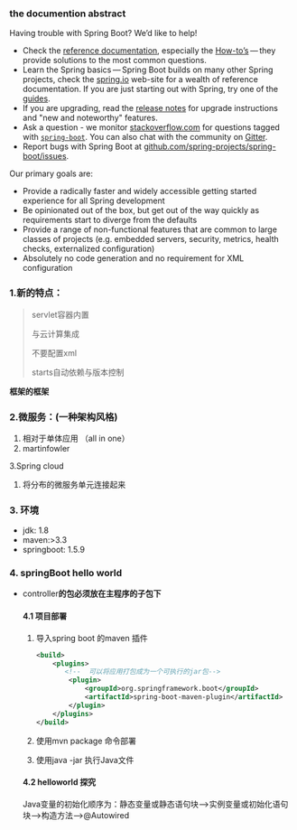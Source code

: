 ### the documention abstract

Having trouble with Spring Boot? We’d like to help!

- Check the [reference documentation](https://docs.spring.io/spring-boot/docs/current-SNAPSHOT/reference/html/), especially the [How-to’s](https://docs.spring.io/spring-boot/docs/current-SNAPSHOT/reference/html/howto.html#howto) — they provide solutions to the most common questions.
- Learn the Spring basics — Spring Boot builds on many other Spring projects, check the [spring.io](https://spring.io/) web-site for a wealth of reference documentation. If you are just starting out with Spring, try one of the [guides](https://spring.io/guides).
- If you are upgrading, read the [release notes](https://github.com/spring-projects/spring-boot/wiki) for upgrade instructions and "new and noteworthy" features.
- Ask a question - we monitor [stackoverflow.com](https://stackoverflow.com/) for questions tagged with [`spring-boot`](https://stackoverflow.com/tags/spring-boot). You can also chat with the community on [Gitter](https://gitter.im/spring-projects/spring-boot).
- Report bugs with Spring Boot at [github.com/spring-projects/spring-boot/issues](https://github.com/spring-projects/spring-boot/issues).

Our primary goals are:

- Provide a radically faster and widely accessible getting started experience for all Spring development
- Be opinionated out of the box, but get out of the way quickly as requirements start to diverge from the defaults
- Provide a range of non-functional features that are common to large classes of projects (e.g. embedded servers, security, metrics, health checks, externalized configuration)
- Absolutely no code generation and no requirement for XML configuration

### 1.新的特点：

> servlet容器内置
>
> 与云计算集成
>
> 不要配置xml
>
> starts自动依赖与版本控制

**框架的框架**

### 2.微服务：(一种架构风格)

1. 相对于单体应用 （all in one）
2. martinfowler

3.Spring cloud

1. 将分布的微服务单元连接起来

### 3. 环境

- jdk: 1.8
- maven:>3.3
- springboot: 1.5.9

### 4. springBoot hello world

- controller**的包必须放在主程序的子包下**

  #### 4.1 项目部署

  1. 导入spring boot 的maven 插件

     ````xml
     <build>
         <plugins>
         	<!--  可以将应用打包成为一个可执行的jar包-->
             <plugin>
                 <groupId>org.springframework.boot</groupId>
                 <artifactId>spring-boot-maven-plugin</artifactId>
             </plugin>
         </plugins>
     </build>
     ````

     

  2. 使用mvn package 命令部署

  3. 使用java -jar 执行Java文件

  #### 4.2 helloworld 探究

  Java变量的初始化顺序为：静态变量或静态语句块–>实例变量或初始化语句块–>构造方法–>@Autowired